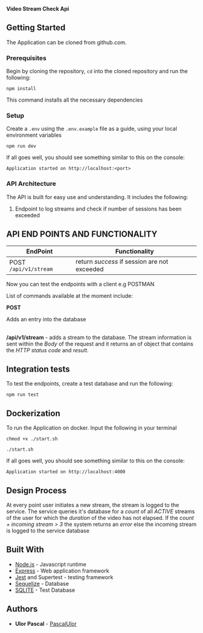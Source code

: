 **Video Stream Check Api**

## Getting Started
The Application can be cloned from github.com.

### Prerequisites

Begin by cloning the repository, `cd` into the cloned repository and run the following:

```
npm install
```
This command installs all the necessary dependencies


### Setup
Create a `.env` using the `.env.example` file as a guide, using your local environment variables

```
npm run dev
```

If all goes well, you should see something similar to this on the console:
```
Application started on http://localhost:<port>
```

### API Architecture
The API is built for easy use and understanding. It includes the following:

1.	Endpoint to log streams and check if number of sessions has been exceeded


## API END POINTS AND FUNCTIONALITY

| EndPoint | Functionality |
| --- | --- |
| POST `/api/v1/stream` | return *success* if session are not exceeded |

Now you can test the endpoints with a client e.g POSTMAN

List of commands available at the moment include:

**POST**

Adds an entry into the database

\
**/api/v1/stream** - adds a stream to the database. The stream information is sent within the *Body* of the request and it returns an of object that contains the *HTTP status code* and *result*.


## Integration tests

To test the endpoints, create a test database and run the following:
```
npm run test
```


## Dockerization
To run the Application on docker. Input the following in your terminal
```
chmod +x ./start.sh
```
```
./start.sh
```

If all goes well, you should see something similar to this on the console:
```
Application started on http://localhost:4000
```

## Design Process
At every point user initiates a new stream, the stream is logged to the service.
The service queries it's database for a *count* of all *ACTIVE* streams of the user for which the *duration* of the video
has not elapsed.
If the *count + incoming stream > 3* the system returns an *error*
else the incoming stream is logged to the service database

## Built With

* [Node.js](https://nodejs.org/) - Javascript runtime
* [Express](https://expressjs.com/) - Web application framework
* [Jest](https://jestjs.io/) and Supertest - testing framework
* [Sequelize](https://sequelize.org/) - Database
* [SQLITE](https://www.sqlite.org/index.html) - Test Database

## Authors

* **Ulor Pascal** - [PascalUlor](https://github.com/PascalUlor)
